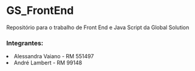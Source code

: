 # GS_FrontEnd
Repositório para o trabalho de Front End e Java Script da Global Solution

### Integrantes:
<li>Alessandra Vaiano - RM 551497</li>
<li>André Lambert - RM 99148</li>
